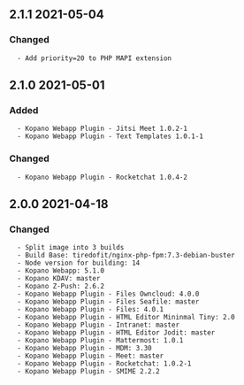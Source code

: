 ## 2.1.1 2021-05-04 <dave at tiredofit dot ca>

   ### Changed
      - Add priority=20 to PHP MAPI extension


## 2.1.0 2021-05-01 <dave at tiredofit dot ca>

   ### Added
      - Kopano Webapp Plugin - Jitsi Meet 1.0.2-1
      - Kopano Webapp Plugin - Text Templates 1.0.1-1

   ### Changed
      - Kopano Webapp Plugin - Rocketchat 1.0.4-2


## 2.0.0 2021-04-18 <dave at tiredofit dot ca>

   ### Changed
      - Split image into 3 builds
      - Build Base: tiredofit/nginx-php-fpm:7.3-debian-buster
      - Node version for building: 14
      - Kopano Webapp: 5.1.0
      - Kopano KDAV: master
      - Kopano Z-Push: 2.6.2
      - Kopano Webapp Plugin - Files Owncloud: 4.0.0
      - Kopano Webapp Plugin - Files Seafile: master
      - Kopano Webapp Plugin - Files: 4.0.1
      - Kopano Webapp Plugin - HTML Editor Mininmal Tiny: 2.0
      - Kopano Webapp Plugin - Intranet: master
      - Kopano Webapp Plugin - HTML Editor Jodit: master
      - Kopano Webapp Plugin - Mattermost: 1.0.1
      - Kopano Webapp Plugin - MDM: 3.30
      - Kopano Webapp Plugin - Meet: master
      - Kopano Webapp Plugin - Rocketchat: 1.0.2-1
      - Kopano Webapp Plugin - SMIME 2.2.2

